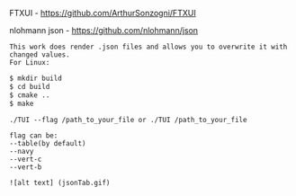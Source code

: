 FTXUI - https://github.com/ArthurSonzogni/FTXUI

nlohmann json - https://github.com/nlohmann/json

    This work does render .json files and allows you to overwrite it with changed values.
    For Linux:
```sh
$ mkdir build
$ cd build
$ cmake ..
$ make 
```

    ./TUI --flag /path_to_your_file or ./TUI /path_to_your_file
    
    flag can be:
    --table(by default)
    --navy
    --vert-c
    --vert-b

    ![alt text] (jsonTab.gif)